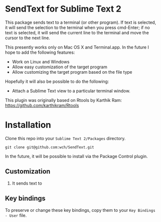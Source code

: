 # SendText for Sublime Text 2

This package sends text to a terminal (or other program). If text is selected, it will send the selection to the terminal when you press cmd-Enter; if no text is selected, it will send the current line to the terminal and move the cursor to the next line.

This presently works only on Mac OS X and Terminal.app. In the future I hope to add the following features:

* Work on Linux and Windows
* Allow easy customization of the target program
* Allow customizing the target program based on the file type

Hopefully it will also be possible to do the following:

* Attach a Sublime Text view to a particular terminal window.

This plugin was originally based on Rtools by Karthik Ram: https://github.com/karthikram/Rtools

# Installation

Clone this repo into your `Sublime Text 2/Packages` directory.

```
git clone git@github.com:wch/SendText.git
```

In the future, it will be possible to install via the Package Control plugin.


## Customization

1. It sends text to 

## Key bindings

To preserve or change these key bindings, copy them to your `Key Bindings - User` file.
